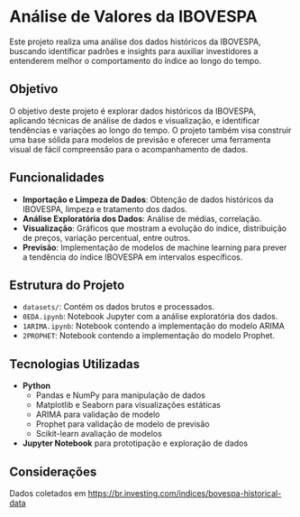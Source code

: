 # Análise de Valores da IBOVESPA

Este projeto realiza uma análise dos dados históricos da IBOVESPA, buscando identificar padrões e insights para auxiliar investidores a entenderem melhor o comportamento do índice ao longo do tempo. 

## Objetivo

O objetivo deste projeto é explorar dados históricos da IBOVESPA, aplicando técnicas de análise de dados e visualização, e identificar tendências e variações ao longo do tempo. O projeto também visa construir uma base sólida para modelos de previsão e oferecer uma ferramenta visual de fácil compreensão para o acompanhamento de dados.

## Funcionalidades

- **Importação e Limpeza de Dados**: Obtenção de dados históricos da IBOVESPA, limpeza e tratamento dos dados.
- **Análise Exploratória dos Dados**: Análise de médias, correlação.
- **Visualização**: Gráficos que mostram a evolução do índice, distribuição de preços, variação percentual, entre outros.
- **Previsão**: Implementação de modelos de machine learning para prever a tendência do índice IBOVESPA em intervalos específicos.

## Estrutura do Projeto

- `datasets/`: Contém os dados brutos e processados.
- `0EDA.ipynb`: Notebook Jupyter com a análise exploratória dos dados.
- `1ARIMA.ipynb`: Notebook contendo a implementação do modelo ARIMA
- `2PROPHET`: Notebook contendo a implementação do modelo Prophet.

## Tecnologias Utilizadas

- **Python**
  - Pandas e NumPy para manipulação de dados
  - Matplotlib e Seaborn para visualizações estáticas
  - ARIMA para validação de modelo
  - Prophet para validação de modelo de previsão
  - Scikit-learn avaliação de modelos
- **Jupyter Notebook** para prototipação e exploração de dados

## Considerações
Dados coletados em https://br.investing.com/indices/bovespa-historical-data
